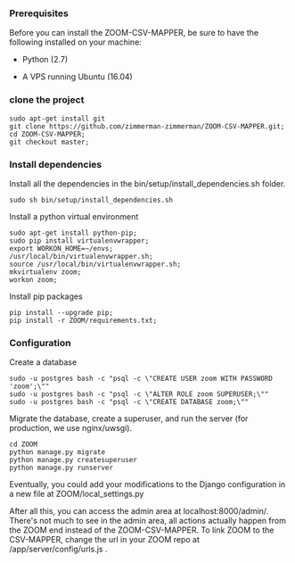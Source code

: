 ### Prerequisites

Before you can install the ZOOM-CSV-MAPPER, be sure to have the following installed on your machine:

*  Python (2.7)

*  A VPS running Ubuntu (16.04)

### clone the project

```
sudo apt-get install git
git clone https://github.com/zimmerman-zimmerman/ZOOM-CSV-MAPPER.git;  
cd ZOOM-CSV-MAPPER;  
git checkout master;
```

### Install dependencies

Install all the dependencies in the bin/setup/install_dependencies.sh folder.

```
sudo sh bin/setup/install_dependencies.sh
```

Install a python virtual environment
```
sudo apt-get install python-pip;
sudo pip install virtualenvwrapper;  
export WORKON_HOME=~/envs;
/usr/local/bin/virtualenvwrapper.sh;  
source /usr/local/bin/virtualenvwrapper.sh;  
mkvirtualenv zoom;
workon zoom;
```

Install pip packages

```
pip install --upgrade pip;  
pip install -r ZOOM/requirements.txt;  
```


### Configuration

Create a database

```
sudo -u postgres bash -c "psql -c \"CREATE USER zoom WITH PASSWORD 'zoom';\""
sudo -u postgres bash -c "psql -c \"ALTER ROLE zoom SUPERUSER;\""
sudo -u postgres bash -c "psql -c \"CREATE DATABASE zoom;\""
```

Migrate the database, create a superuser, and run the server (for production, we use nginx/uwsgi).

```
cd ZOOM
python manage.py migrate
python manage.py createsuperuser
python manage.py runserver
```

Eventually, you could add your modifications to the Django configuration in a new file at ZOOM/local_settings.py 


After all this, you can access the admin area at localhost:8000/admin/. There's not much to see in the admin area, all actions actually happen from the ZOOM end instead of the ZOOM-CSV-MAPPER. To link ZOOM to the CSV-MAPPER, change the url in your ZOOM repo at /app/server/config/urls.js .